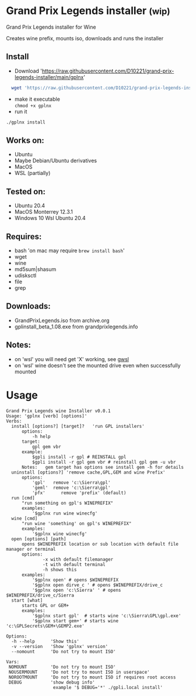 # Grand Prix Legends installer <small>(wip)</small>
Grand Prix Legends installer for Wine

Creates wine prefix, mounts iso, downloads and runs the installer

## Install
  - Download 'https://raw.githubusercontent.com/D10221/grand-prix-legends-installer/main/gplnx'
  ```bash
    wget 'https://raw.githubusercontent.com/D10221/grand-prix-legends-installer/main/gplnx
  ```
  - make it executable  
      ```chmod +x gplnx```      
  - run it 
  ```bash
  ./gplnx install
  ```

## Works on:
  - Ubuntu
  - Maybe Debian/Ubuntu derivatives
  - MacOS
  - WSL (partially)

## Tested on:
  - Ubuntu 20.4
  - MacOS Monterrey 12.3.1
  - Windows 10 Wsl Ubuntu 20.4

## Requires:
   - bash 'on mac may require `brew install bash`'
   - wget
   - wine
   - md5sum|shasum
   - udisksctl
   - file
   - grep

## Downloads:
   - GrandPrixLegends.iso from archive.org
   - gplinstall_beta_1.08.exe from  grandprixlegends.info

## Notes:
  - on 'wsl' you will need get 'X' working, see [gwsl](https://opticos.github.io/gwsl/)
  - on 'wsl' wine doesn't see the mounted drive even when successfully mounted

# Usage
```
Grand Prix Legends wine Installer v0.0.1
Usage: 'gplnx [verb] [options]'
Verbs: 
  install [options?] [target]?   'run GPL installers'
      options:
          -h help
      target:
          gpl gem vbr
      example:
          $gpli install -r gpl # REINSTALL gpl
          $gpli install -r gpl gem vbr # reinstall gpl gem -u vbr
      Notes:   gem target has options see install gem -h for details
  uninstall [options?] 'remove cache,GPL,GEM and wine Prefix'
      options: 
          'gpl'   remove 'c:\Sierra\gpl'
          'geml'  remove 'c:\Sierra\gpl'
          'pfx'      remove 'prefix' (default)
  run [cmd]
      "run something on gpl's WINEPREFIX"
      examples:
          '$gplnx run wine winecfg'
  wine [cmd]
      "run wine 'something' on gpl's WINEPREFIX"
      examples:
          '$gplnx wine winecfg'
  open [options] [path]
      opens $WINEPREFIX location or sub location with default file manager or terminal
      options:
              -x with default filemanager
              -t with default terminal
              -h shows this
      examples:
          '$gplnx open' # opens $WINEPREFIX
          '$gplnx open dirve_c ' # opens $WINEPREFIX/drive_c
          '$gplnx open 'c:\Sierra' ' # opens $WINEPREFIX/drive_c/Sierra
  start [what]
      starts GPL or GEM+
      examples:
          '$gplnx start gpl'  # starts wine 'c:\Sierra\GPL\gpl.exe'
          '$gplnx start gem+' # starts wine 'c:\GPLSecrets\GEM+\GEMP2.exe'

Options:
  -h --help      'Show this'
  -v --version   'Show 'gplnx' version'
  --nomount      'Do not try to mount ISO'

Vars:
 NOMOUNT         'Do not try to mount ISO'
 NOUSERMOUNT     'Do not try to mount ISO in userspace'
 NOROOTMOUNT     'Do not try to mount ISO if requires root access
 DEBUG           'show debug info'
                  example '$ DEBUG='*' ./gpli.local install'

```